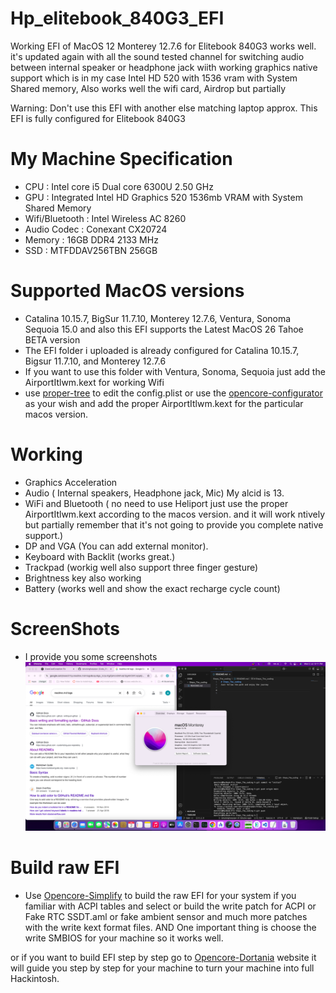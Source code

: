 # Hp_elitebook_840G3_EFI

Working EFI of MacOS 12 Monterey 12.7.6 for Elitebook 840G3 works well. it's updated again with all the sound tested channel for switching audio between internal speaker or headphone jack wiith working graphics native support which is in my case Intel HD 520 with 1536 vram with System Shared memory, Also works well the wifi card, Airdrop but partially

Warning: Don't use this EFI with another else matching laptop approx. This EFI is fully configured for Elitebook 840G3

# My Machine Specification
- CPU : Intel core i5 Dual core 6300U 2.50 GHz 
- GPU : Integrated Intel HD Graphics 520 1536mb VRAM with System Shared Memory
- Wifi/Bluetooth : Intel Wireless AC 8260
- Audio Codec : Conexant CX20724
- Memory : 16GB DDR4 2133 MHz
- SSD : MTFDDAV256TBN 256GB

# Supported MacOS versions 
- Catalina 10.15.7, BigSur 11.7.10, Monterey 12.7.6, Ventura, Sonoma Sequoia 15.0 and also this EFI supports the Latest MacOS 26 Tahoe BETA version 
- The EFI folder i uploaded is already configured for Catalina 10.15.7, Bigsur 11.7.10, and Monterey 12.7.6 
- If you want to use this folder with Ventura, Sonoma, Sequoia just add the AirportItlwm.kext for working Wifi
- use [proper-tree](https://https://github.com/corpnewt/ProperTree) to edit the config.plist or use the [opencore-configurator](https://github.com/notiflux/OpenCore-Configurator) as your wish and add the proper AirportItlwm.kext for the particular macos version. 

# Working 
- Graphics Acceleration
- Audio ( Internal speakers, Headphone jack, Mic) My alcid is 13. 
- WiFi and Bluetooth ( no need to use Heliport just use the proper AirportItlwm.kext according to the macos version. and it will work ntively but partially remember that it's not going to provide you complete native support.)
- DP and VGA (You can add external monitor).
- Keyboard with Backlit (works great.)
- Trackpad (workig well also support three finger gesture)
- Brightness key also working 
- Battery (works well and show the exact recharge cycle count)

# ScreenShots
- I provide you some screenshots 
![Screenshot](https://github.com/rahulsinghaspqwv/Hp_elitebook_840G3_EFI/blob/main/Screenshot%202025-07-02%20at%209.11.16%20PM.png)

# Build raw EFI
- Use [Opencore-Simplify](https://github.com/lzhoang2801/OpCore-Simplify) to build the raw EFI for your system if you familiar with ACPI tables and select or build the write patch for ACPI or Fake RTC SSDT.aml or fake ambient sensor and much more patches with the write kext format files. AND One important thing is choose the write SMBIOS for your machine so it works well.

or if you want to build EFI step by step go to [Opencore-Dortania](https://dortania.github.io/OpenCore-Install-Guide/prerequisites.html#prerequisites) website it will guide you step by step for your machine to turn your machine into full Hackintosh. 

